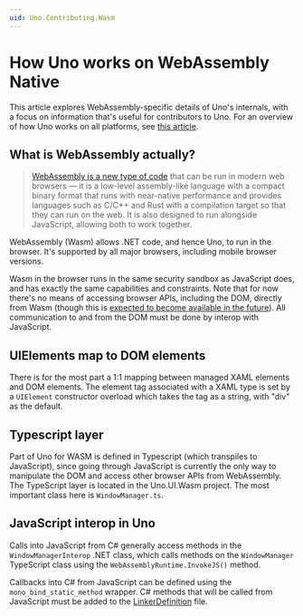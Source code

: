 ```yaml
---
uid: Uno.Contributing.Wasm
---
```


# How Uno works on WebAssembly Native

This article explores WebAssembly-specific details of Uno's internals, with a focus on information that's useful for contributors to Uno. For an overview of how Uno works on all platforms, see [this article](uno-internals-overview.md).

## What is WebAssembly actually?

> [WebAssembly is a new type of code](https://developer.mozilla.org/en-US/docs/WebAssembly) that can be run in modern web browsers — it is a low-level assembly-like language with a compact binary format that runs with near-native performance and provides languages such as C/C++ and Rust with a compilation target so that they can run on the web. It is also designed to run alongside JavaScript, allowing both to work together.

WebAssembly (Wasm) allows .NET code, and hence Uno, to run in the browser. It's supported by all major browsers, including mobile browser versions.

Wasm in the browser runs in the same security sandbox as JavaScript does, and has exactly the same capabilities and constraints. Note that for now there's no means of accessing browser APIs, including the DOM, directly from Wasm (though this is [expected to become available in the future](https://github.com/WebAssembly/interface-types/blob/master/proposals/interface-types/Explainer.md)). All communication to and from the DOM must be done by interop with JavaScript.

## UIElements map to DOM elements

There is for the most part a 1:1 mapping between managed XAML elements and DOM elements. The element tag associated with a XAML type is set by a `UIElement` constructor overload which takes the tag as a string, with "div" as the default.

## Typescript layer

Part of Uno for WASM is defined in Typescript (which transpiles to JavaScript), since going through JavaScript is currently the only way to manipulate the DOM and access other browser APIs from WebAssembly. The TypeScript layer is located in the Uno.UI.Wasm project. The most important class here is `WindowManager.ts`.

## JavaScript interop in Uno

Calls into JavaScript from C# generally access methods in the `WindowManagerInterop` .NET class, which calls methods on the `WindowManager` TypeScript class using the `WebAssemblyRuntime.InvokeJS()` method.

Callbacks into C# from JavaScript can be defined using the `mono_bind_static_method` wrapper. C# methods that will be called from JavaScript must be added to the [LinkerDefinition](https://github.com/unoplatform/uno/blob/master/src/Uno.UI/LinkerDefinition.Wasm.xml) file.
